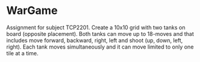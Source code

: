 # WarGame

Assignment for subject TCP2201.
Create a 10x10 grid with two tanks on board (opposite placement). 
Both tanks can move up to 18-moves and that includes move forward, backward, right, left and shoot (up, down, left, right). 
Each tank moves simultaneously and it can move limited to only one tile at a time. 
